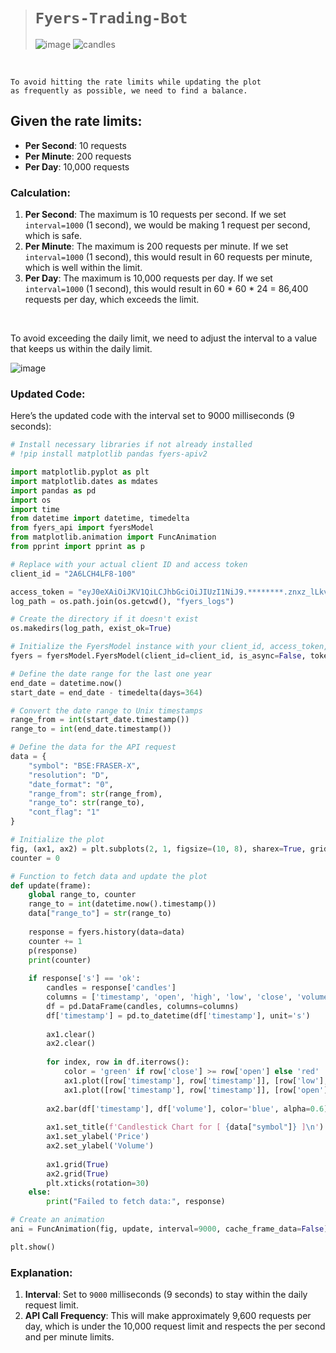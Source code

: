 ># `Fyers-Trading-Bot`
>![image](https://github.com/imvickykumar999/Fyers-Trading-Bot/assets/50515418/5d133bd5-8ab7-49d3-9458-aa5f87151215)
>![candles](https://github.com/imvickykumar999/Fyers-Trading-Bot/assets/50515418/7a2765c1-602c-4f9a-979b-30d619e1a61b)

<br>

    To avoid hitting the rate limits while updating the plot 
    as frequently as possible, we need to find a balance. 

Given the rate limits:
---

- **Per Second**: 10 requests
- **Per Minute**: 200 requests
- **Per Day**: 10,000 requests


### Calculation:
1. **Per Second**: The maximum is 10 requests per second. If we set `interval=1000` (1 second), we would be making 1 request per second, which is safe.
2. **Per Minute**: The maximum is 200 requests per minute. If we set `interval=1000` (1 second), this would result in 60 requests per minute, which is well within the limit.
3. **Per Day**: The maximum is 10,000 requests per day. If we set `interval=1000` (1 second), this would result in 60 * 60 * 24 = 86,400 requests per day, which exceeds the limit.

<br>

To avoid exceeding the daily limit, we need to adjust the interval to a value that keeps us within the daily limit.

![image](https://github.com/imvickykumar999/Fyers-Trading-Bot/assets/50515418/2be3f9c4-39c2-4341-9a4d-8031df1132ac)

### Updated Code:
Here’s the updated code with the interval set to 9000 milliseconds (9 seconds):

```python
# Install necessary libraries if not already installed
# !pip install matplotlib pandas fyers-apiv2

import matplotlib.pyplot as plt
import matplotlib.dates as mdates
import pandas as pd
import os
import time
from datetime import datetime, timedelta
from fyers_api import fyersModel
from matplotlib.animation import FuncAnimation
from pprint import pprint as p

# Replace with your actual client ID and access token
client_id = "2A6LCH4LF8-100"

access_token = "eyJ0eXAiOiJKV1QiLCJhbGciOiJIUzI1NiJ9.********.znxz_lLkv6QOCe2M2VpEnVTPdnYIgRheTculur_Kpac"
log_path = os.path.join(os.getcwd(), "fyers_logs")

# Create the directory if it doesn't exist
os.makedirs(log_path, exist_ok=True)

# Initialize the FyersModel instance with your client_id, access_token, and enable async mode
fyers = fyersModel.FyersModel(client_id=client_id, is_async=False, token=access_token, log_path=log_path)

# Define the date range for the last one year
end_date = datetime.now()
start_date = end_date - timedelta(days=364)

# Convert the date range to Unix timestamps
range_from = int(start_date.timestamp())
range_to = int(end_date.timestamp())

# Define the data for the API request
data = {
    "symbol": "BSE:FRASER-X",
    "resolution": "D",
    "date_format": "0",
    "range_from": str(range_from),
    "range_to": str(range_to),
    "cont_flag": "1"
}

# Initialize the plot
fig, (ax1, ax2) = plt.subplots(2, 1, figsize=(10, 8), sharex=True, gridspec_kw={'height_ratios': [3, 1]})
counter = 0

# Function to fetch data and update the plot
def update(frame):
    global range_to, counter
    range_to = int(datetime.now().timestamp())
    data["range_to"] = str(range_to)
    
    response = fyers.history(data=data)
    counter += 1
    p(response)
    print(counter)
    
    if response['s'] == 'ok':
        candles = response['candles']
        columns = ['timestamp', 'open', 'high', 'low', 'close', 'volume']
        df = pd.DataFrame(candles, columns=columns)
        df['timestamp'] = pd.to_datetime(df['timestamp'], unit='s')
        
        ax1.clear()
        ax2.clear()
        
        for index, row in df.iterrows():
            color = 'green' if row['close'] >= row['open'] else 'red'
            ax1.plot([row['timestamp'], row['timestamp']], [row['low'], row['high']], color='black')
            ax1.plot([row['timestamp'], row['timestamp']], [row['open'], row['close']], color=color, linewidth=5)
        
        ax2.bar(df['timestamp'], df['volume'], color='blue', alpha=0.6)
        
        ax1.set_title(f'Candlestick Chart for [ {data["symbol"]} ]\n')
        ax1.set_ylabel('Price')
        ax2.set_ylabel('Volume')
        
        ax1.grid(True)
        ax2.grid(True)
        plt.xticks(rotation=30)
    else:
        print("Failed to fetch data:", response)

# Create an animation
ani = FuncAnimation(fig, update, interval=9000, cache_frame_data=False)  # Update every 9 seconds

plt.show()
```

### Explanation:
1. **Interval**: Set to `9000` milliseconds (9 seconds) to stay within the daily request limit.
2. **API Call Frequency**: This will make approximately 9,600 requests per day, which is under the 10,000 request limit and respects the per second and per minute limits.
